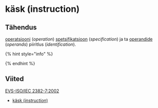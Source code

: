# käsk (instruction)

## Tähendus

[operatsiooni](tehe-operation.md) (_operation_) [spetsifikatsioon](spetsifikatsioon-specification.md) (_specification_) ja ta [operandide](operand-operand.md) (_operands_) piiritlus (_identification_).

{% hint style="info" %}

{% endhint %}

## Viited

[EVS-ISO/IEC 2382-7:2002](http://www.evs.ee/tooted/evs-iso-iec-2382-7-2002)

* [käsk (_instruction_)](http://www.eki.ee/dict/its/index.cgi?Q=D0FCD439-6C03-1014-88DC-FC5F0DBED45A\&F=GUID\&C01=1\&C02=0\&C10=1)

